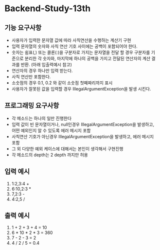 # Backend-Study-13th

## 기능 요구사항
+ 사용자가 입력한 문자열 값에 따라 사칙연산을 수행하는 계산기 구현
+ 입력 문자열의 숫자와 사칙 연산 기호 사이에는 공백이 포함되어야 한다.
+ 숫자는 쉼표(,) 또는 콜론(:)을 구분자로 가지는 문자열을 전달 할 경우 구분자를 기준으로 분리한 각 숫자와, 마지막에 하나의 공백을 가지고 전달된 연산자의 계산 결과를 반환. (아래 입출력예시 참고)
+ 연산자의 경우 하나만 입력 받는다.
+ 사칙 연산만 포함한다.
+ 소숫점의 경우 0.1, 0.2 와 같이 소숫점 첫째짜리까지 표시
+ 사용자가 잘못된 값을 입력할 경우 IllegalArgumentException을 발생 시킨다.

## 프로그래밍 요구사항
+ 각 메소드는 하나의 일만 진행한다
+ 입력 값이 빈 문자열이거나, null인경우 IllegalArgumentException을 발생하고, 어떤 예외인지 알 수 있도록 에러 메시지 포함
+ 사칙연산 기호가 아닌경우 IllegalArgumentException을 발생하고, 에러 메시지 포함
+ 그 외 다양한 예외 케이스에 대해서는 본인이 생각해서 구현진행
+ 각 메소드의 depth는 2 depth 까지만 허용

## 입력 예시
1. 1:2,3:4 +
2. 6:10,2:3 *
3. 7,2:3 -
4. 4:2,5 /

## 출력 예시
1. 1 + 2 + 3 + 4 = 10
2. 6 * 10 * 2 * 3 = 360
3. 7 - 2 - 3 = 2
4. 4 / 2 / 5 = 0.4
